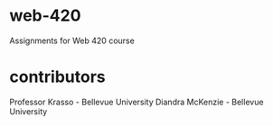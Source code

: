 # web-420
Assignments for Web 420 course 
# contributors
Professor Krasso - Bellevue University
Diandra McKenzie - Bellevue University